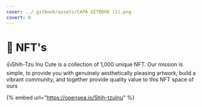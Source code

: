 ```yaml
---
cover: ../.gitbook/assets/CAPA GITBOOK (1).png
coverY: 0
---
```


# 🐶 NFT's

:thumbsup:Shih-Tzu Inu Cute is a collection of 1,000 unique NFT. Our mission is simple, to provide you with genuinely aesthetically pleasing artwork, build a vibrant community, and together provide quality value to this NFT space of ours

{% embed url="https://opensea.io/Shih-tzuInu" %}

